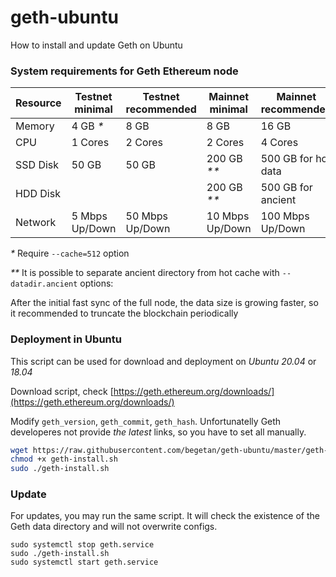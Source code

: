 # geth-ubuntu
How to install and update Geth on Ubuntu

### System requirements for Geth Ethereum node
| Resource | Testnet minimal  | Testnet recommended | Mainnet minimal  | Mainnet recommended |
|----------|------------------|---------------------|------------------|---------------------|
| Memory   | 4 GB _*_         | 8 GB                | 8 GB             | 16 GB               |
| CPU      | 1 Cores          | 2 Cores             | 2 Cores          | 4 Cores             |
| SSD Disk | 50 GB            | 50 GB               | 200 GB _**_      | 500 GB for hot data |
| HDD Disk |                  |                     | 200 GB _**_      | 500 GB for ancient  |
| Network  | 5 Mbps Up/Down   | 50 Mbps Up/Down     | 10  Mbps Up/Down | 100 Mbps Up/Down    |

_*_ Require `--cache=512` option

_**_ It is possible to separate ancient directory from hot cache with `--datadir.ancient` options:

After the initial fast sync of the full node, the data size is growing faster, so it recommended to truncate the blockchain periodically


### Deployment in Ubuntu
This script can be used for download and deployment on *Ubuntu 20.04* or *18.04*

Download script, check [https://geth.ethereum.org/downloads/](https://geth.ethereum.org/downloads/)

Modify `geth_version`, `geth_commit`, `geth_hash`. Unfortunatelly Geth developeres not provide *the latest* links, so you have to set all manually.

```bash
wget https://raw.githubusercontent.com/begetan/geth-ubuntu/master/geth-install.sh
chmod +x geth-install.sh
sudo ./geth-install.sh
```

### Update
For updates, you may run the same script. It will check the existence of the Geth data directory and will not overwrite configs.

```
sudo systemctl stop geth.service
sudo ./geth-install.sh
sudo systemctl start geth.service
```